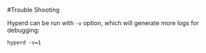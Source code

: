 #Trouble Shooting

Hyperd can be run with `-v` option, which will generate more logs for debugging:

    hyperd -v=1